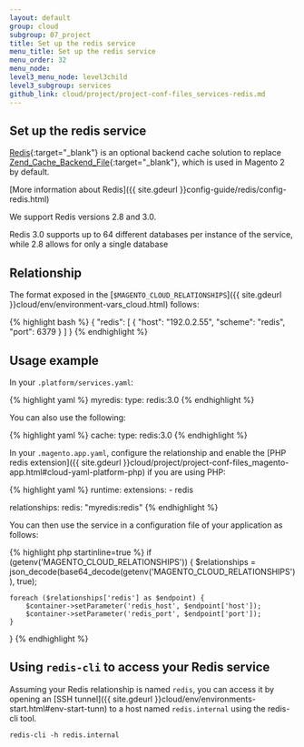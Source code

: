 ```yaml
---
layout: default
group: cloud
subgroup: 07_project
title: Set up the redis service
menu_title: Set up the redis service
menu_order: 32
menu_node: 
level3_menu_node: level3child
level3_subgroup: services
github_link: cloud/project/project-conf-files_services-redis.md
---
```


## Set up the redis service
[Redis](http://redis.io){:target="_blank"} is an optional backend cache solution to replace [Zend_Cache_Backend_File](http://framework.zend.com/apidoc/1.0/Zend_Cache/Backend/Zend_Cache_Backend_File.html){:target="_blank"}, which is used in Magento 2 by default.

[More information about Redis]({{ site.gdeurl }}config-guide/redis/config-redis.html)

We support Redis versions 2.8 and 3.0.

Redis 3.0 supports up to 64 different databases per instance of the service, while 2.8 allows for only a single database

## Relationship
The format exposed in the [`$MAGENTO_CLOUD_RELATIONSHIPS`]({{ site.gdeurl }}cloud/env/environment-vars_cloud.html) follows:

{% highlight bash %}
{
    "redis": [
        {
            "host": "192.0.2.55",
            "scheme": "redis",
            "port": 6379
        }
    ]
}
{% endhighlight %}

## Usage example
In your `.platform/services.yaml`:

{% highlight yaml %}
myredis:
    type: redis:3.0
{% endhighlight %}

You can also use the following:

{% highlight yaml %}
cache:
    type: redis:3.0
{% endhighlight %}

In your `.magento.app.yaml`, configure the relationship and enable the [PHP redis extension]({{ site.gdeurl }}cloud/project/project-conf-files_magento-app.html#cloud-yaml-platform-php) if you are using PHP:

{% highlight yaml %}
runtime:
    extensions:
        - redis

relationships:
    redis: "myredis:redis"
{% endhighlight %}

You can then use the service in a configuration file of your application as follows:

{% highlight php startinline=true %}
if (getenv('MAGENTO_CLOUD_RELATIONSHIPS')) {
    $relationships = json_decode(base64_decode(getenv('MAGENTO_CLOUD_RELATIONSHIPS')), true);

    foreach ($relationships['redis'] as $endpoint) {
        $container->setParameter('redis_host', $endpoint['host']);
        $container->setParameter('redis_port', $endpoint['port']);
    }
}
{% endhighlight %}

## Using `redis-cli` to access your Redis service

Assuming your Redis relationship is named `redis`, you can access it by opening an [SSH tunnel]({{ site.gdeurl }}cloud/env/environments-start.html#env-start-tunn) to a host named `redis.internal` using the redis-cli tool. 

    redis-cli -h redis.internal


